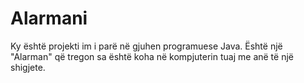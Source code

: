 # Alarmani
Ky është projekti im i parë në gjuhen programuese Java. Është një "Alarman" që tregon sa është koha në kompjuterin tuaj me anë të një shigjete. 
